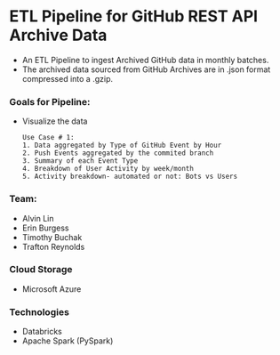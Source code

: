 # ETL Pipeline for GitHub REST API Archive Data
- An ETL Pipeline to ingest Archived GitHub data in monthly batches.
- The archived data sourced from GitHub Archives are in .json format 
compressed into a .gzip. 

### Goals for Pipeline:
- Visualize the data 
  ```
  Use Case # 1:
  1. Data aggregated by Type of GitHub Event by Hour
  2. Push Events aggregated by the commited branch
  3. Summary of each Event Type
  4. Breakdown of User Activity by week/month
  5. Activity breakdown- automated or not: Bots vs Users
  ```
  
### Team:
- Alvin Lin
- Erin Burgess
- Timothy Buchak
- Trafton Reynolds

### Cloud Storage
- Microsoft Azure

### Technologies
- Databricks
- Apache Spark (PySpark)

